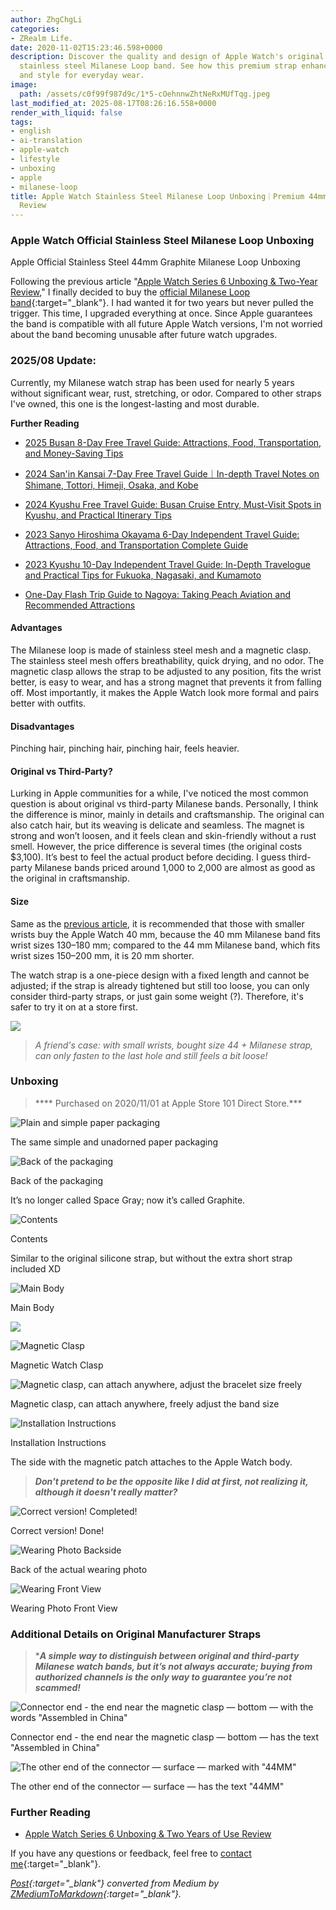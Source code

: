 ```yaml
---
author: ZhgChgLi
categories:
- ZRealm Life.
date: 2020-11-02T15:23:46.598+0000
description: Discover the quality and design of Apple Watch's original 44mm graphite
  stainless steel Milanese Loop band. See how this premium strap enhances comfort
  and style for everyday wear.
image:
  path: /assets/c0f99f987d9c/1*5-cOehnnwZhtNeRxMUfTqg.jpeg
last_modified_at: 2025-08-17T08:26:16.558+0000
render_with_liquid: false
tags:
- english
- ai-translation
- apple-watch
- lifestyle
- unboxing
- apple
- milanese-loop
title: Apple Watch Stainless Steel Milanese Loop Unboxing｜Premium 44mm Graphite Band
  Review
---
```


### Apple Watch Official Stainless Steel Milanese Loop Unboxing

Apple Official Stainless Steel 44mm Graphite Milanese Loop Unboxing

Following the previous article "[Apple Watch Series 6 Unboxing & Two-Year Review](../eab0e984043/)," I finally decided to buy the [official Milanese Loop band](https://www.apple.com/tw/shop/product/MTU22FE/A/40-%E5%85%AC%E9%87%91%E9%8A%80%E8%89%B2%E7%B1%B3%E8%98%AD%E5%BC%8F%E9%8C%B6%E7%92%B0){:target="_blank"}. I had wanted it for two years but never pulled the trigger. This time, I upgraded everything at once. Since Apple guarantees the band is compatible with all future Apple Watch versions, I'm not worried about the band becoming unusable after future watch upgrades.

### 2025/08 Update:

Currently, my Milanese watch strap has been used for nearly 5 years without significant wear, rust, stretching, or odor. Compared to other straps I've owned, this one is the longest-lasting and most durable.

**Further Reading**

- [2025 Busan 8-Day Free Travel Guide: Attractions, Food, Transportation, and Money-Saving Tips](../8ace34a1a3d8/)

- [2024 San'in Kansai 7-Day Free Travel Guide｜In-depth Travel Notes on Shimane, Tottori, Himeji, Osaka, and Kobe](../aacd5f5cacd1/)

- [2024 Kyushu Free Travel Guide: Busan Cruise Entry, Must-Visit Spots in Kyushu, and Practical Itinerary Tips](../cb65fd5ab770/)

- [2023 Sanyo Hiroshima Okayama 6-Day Independent Travel Guide: Attractions, Food, and Transportation Complete Guide](../31b9b3a63abc/)

- [2023 Kyushu 10-Day Independent Travel Guide: In-Depth Travelogue and Practical Tips for Fukuoka, Nagasaki, and Kumamoto](../d78e0b15a08a/)

- [One-Day Flash Trip Guide to Nagoya: Taking Peach Aviation and Recommended Attractions](../7b8a0563c157/)

#### Advantages

The Milanese loop is made of stainless steel mesh and a magnetic clasp. The stainless steel mesh offers breathability, quick drying, and no odor. The magnetic clasp allows the strap to be adjusted to any position, fits the wrist better, is easy to wear, and has a strong magnet that prevents it from falling off. Most importantly, it makes the Apple Watch look more formal and pairs better with outfits.

#### Disadvantages

Pinching hair, pinching hair, pinching hair, feels heavier.

#### Original vs Third-Party?

Lurking in Apple communities for a while, I've noticed the most common question is about original vs third-party Milanese bands. Personally, I think the difference is minor, mainly in details and craftsmanship. The original can also catch hair, but its weaving is delicate and seamless. The magnet is strong and won’t loosen, and it feels clean and skin-friendly without a rust smell. However, the price difference is several times (the original costs $3,100). It’s best to feel the actual product before deciding. I guess third-party Milanese bands priced around 1,000 to 2,000 are almost as good as the original in craftsmanship.

#### Size

Same as the [previous article](../eab0e984043/), it is recommended that those with smaller wrists buy the Apple Watch 40 mm, because the 40 mm Milanese band fits wrist sizes 130–180 mm; compared to the 44 mm Milanese band, which fits wrist sizes 150–200 mm, it is 20 mm shorter.

The watch strap is a one-piece design with a fixed length and cannot be adjusted; if the strap is already tightened but still too loose, you can only consider third-party straps, or just gain some weight (?). Therefore, it's safer to try it on at a store first.

![](/assets/c0f99f987d9c/1*faHIYnWjMFiOg2Q5AoWnlQ.png)

> *A friend's case: with small wrists, bought size 44 + Milanese strap, can only fasten to the last hole and still feels a bit loose!*

### Unboxing

> **** Purchased on 2020/11/01 at Apple Store 101 Direct Store.***

![Plain and simple paper packaging](/assets/c0f99f987d9c/1*HI4rii9jMG1mkzvmXMWdLw.jpeg)

The same simple and unadorned paper packaging

![Back of the packaging](/assets/c0f99f987d9c/1*e8y5jTMTJKKPdydc2v0NVw.jpeg)

Back of the packaging

It’s no longer called Space Gray; now it’s called Graphite.

![Contents](/assets/c0f99f987d9c/1*m0sAkDMEiPwm43rTn0-3tA.jpeg)

Contents

Similar to the original silicone strap, but without the extra short strap included XD

![Main Body](/assets/c0f99f987d9c/1*seGVcrq2LSAlRrTp-CPIfQ.jpeg)

Main Body

![](/assets/c0f99f987d9c/1*IPUHeRmo5iG9QzsC_NKQoA.jpeg)

![Magnetic Clasp](/assets/c0f99f987d9c/1*mHytJWItkz8l4OtPq5HkeA.jpeg)

Magnetic Watch Clasp

![Magnetic clasp, can attach anywhere, adjust the bracelet size freely](/assets/c0f99f987d9c/1*IIstNIHPD8kXOum-reIkjg.gif)

Magnetic clasp, can attach anywhere, freely adjust the band size

![Installation Instructions](/assets/c0f99f987d9c/1*OwyAmkDoSbsVwyHizqEXPA.jpeg)

Installation Instructions

The side with the magnetic patch attaches to the Apple Watch body.

> ***Don't pretend to be the opposite like I did at first, not realizing it, although it doesn't really matter?***

![Correct version! Completed!](/assets/c0f99f987d9c/1*5-cOehnnwZhtNeRxMUfTqg.jpeg)

Correct version! Done!

![Wearing Photo Backside](/assets/c0f99f987d9c/1*WT_fwjfrtgJZFZnLULndRw.jpeg)

Back of the actual wearing photo

![Wearing Front View](/assets/c0f99f987d9c/1*eIq97MlqVilozKrm2kcT0g.jpeg)

Wearing Photo Front View

### Additional Details on Original Manufacturer Straps

> ****A simple way to distinguish between original and third-party Milanese watch bands, but it’s not always accurate; buying from authorized channels is the only way to guarantee you’re not scammed!***

![Connector end - the end near the magnetic clasp — bottom — with the words "Assembled in China"](/assets/c0f99f987d9c/1*24YD1G0kgfc5qeRX55ItEg.jpeg)

Connector end - the end near the magnetic clasp — bottom — has the text "Assembled in China"

![The other end of the connector — surface — marked with "44MM"](/assets/c0f99f987d9c/1*KZcWMP1vVSGtCpLuJW6rFw.jpeg)

The other end of the connector — surface — has the text "44MM"

### Further Reading

- [Apple Watch Series 6 Unboxing & Two Years of Use Review](../eab0e984043/)

If you have any questions or feedback, feel free to [contact me](https://www.zhgchg.li/contact){:target="_blank"}.

*[Post](https://life.zhgchg.li/apple-watch-%E5%8E%9F%E5%BB%A0%E4%B8%8D%E9%8F%BD%E9%8B%BC%E7%B1%B3%E8%98%AD%E9%8C%B6%E5%B8%B6%E9%96%8B%E7%AE%B1-c0f99f987d9c){:target="_blank"} converted from Medium by [ZMediumToMarkdown](https://github.com/ZhgChgLi/ZMediumToMarkdown){:target="_blank"}.*